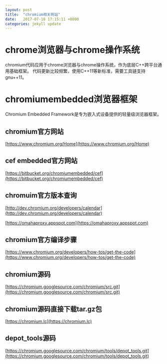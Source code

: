 ```yaml
---
layout: post
title:  "chromium相关网站"
date:   2017-07-18 17:15:11 +0800
categories: jekyll update
---
```


# chrome浏览器与chrome操作系统

chromium代码应用于chrome浏览器与chrome操作系统，作为底层C++跨平台通用基础框架。
代码更新比较频繁，使用C++11等新标准，需要工具链支持gnu++11。

# chromiumembedded浏览器框架

Chromium Embedded Framework是专为嵌入式设备提供的轻量级浏览器框架。

## chromium官方网站
[https://www.chromium.org/Home](https://www.chromium.org/Home)

## cef embedded官方网站
[https://bitbucket.org/chromiumembedded/cef](https://bitbucket.org/chromiumembedded/cef)

## chromuim官方版本查询
[http://dev.chromium.org/developers/calendar](http://dev.chromium.org/developers/calendar)

[https://omahaproxy.appspot.com](https://omahaproxy.appspot.com)

## chromium官方编译步骤
[https://www.chromium.org/developers/how-tos/get-the-code](https://www.chromium.org/developers/how-tos/get-the-code)

## chromium源码
[https://chromium.googlesource.com/chromium/src.git](https://chromium.googlesource.com/chromium/src.git)

## chromium源码直接下载tar.gz包
[https://chromium.lc](https://chromium.lc)

## depot_tools源码
[https://chromium.googlesource.com/chromium/tools/depot_tools.git](https://chromium.googlesource.com/chromium/tools/depot_tools.git)
